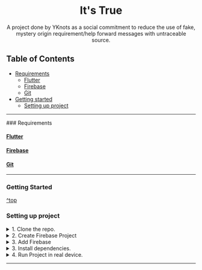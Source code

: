 <h1 align="center">It's True</h1>

<p align="center">A project done by YKnots as a social commitment to reduce the use of fake, mystery origin
requirement/help forward messages with untraceable source.</p>


<!-- It's true is considered as a trusted source to generate request messages which helps people to track the updates or present status of the Forward Message. -->

## Table of Contents
- [Requirements](#requirements)
    - [Flutter](#flutter)
    - [Firebase](#firebase)
    - [Git](#git)
- [Getting started](#getting-started)
    - [Setting up project](#setting-up-a-development-environment)
<hr>
### Requirements


#### [Flutter](https://flutter.dev/docs/get-started/install)

#### [Firebase](https://firebase.google.com/)

#### [Git](https://git-scm.com/downloads)

</details>

<hr>

### Getting Started
[^top](#table-of-contents)


### Setting up project


<details>
<summary>1. Clone the repo.</summary>

    git clone https://github.com/shameelsadaka/unfake
    cd unfake
</details>
<details>
<summary>2. Create Firebase Project</summary>

  ->Create a Project in Firebase.
  ->Follow the steps to connect Firebase with our App.
  ->Add google-services.json to android/app/src
  ->Enable Firebase Phone Authentication
  ->Enable Realtime database


</details>
<details>
<summary>3. Add Firebase </summary>

  - Create a Project in Firebase.
  - Enable Firebase Phone Authentication.
  - Enable Realtime database.


</details>
<details>
<summary>3. Install dependencies.</summary>

    flutter pub get

</details>

<details>
<summary>4. Run Project in real device.</summary>

        flutter run

</details>



<hr>
